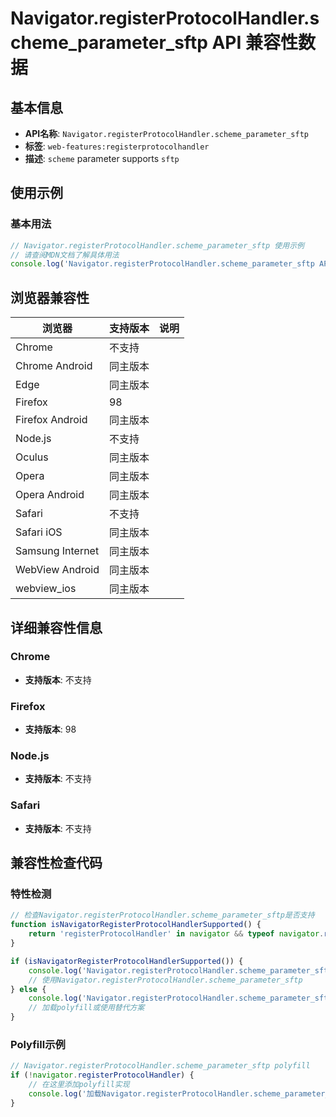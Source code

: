 # Navigator.registerProtocolHandler.scheme_parameter_sftp API 兼容性数据

## 基本信息

- **API名称**: `Navigator.registerProtocolHandler.scheme_parameter_sftp`
- **标签**: `web-features:registerprotocolhandler`
- **描述**: `scheme` parameter supports `sftp`

## 使用示例

### 基本用法

```javascript
// Navigator.registerProtocolHandler.scheme_parameter_sftp 使用示例
// 请查阅MDN文档了解具体用法
console.log('Navigator.registerProtocolHandler.scheme_parameter_sftp API');
```

## 浏览器兼容性

| 浏览器 | 支持版本 | 说明 |
|--------|----------|------|
| Chrome | 不支持 |  |
| Chrome Android | 同主版本 |  |
| Edge | 同主版本 |  |
| Firefox | 98 |  |
| Firefox Android | 同主版本 |  |
| Node.js | 不支持 |  |
| Oculus | 同主版本 |  |
| Opera | 同主版本 |  |
| Opera Android | 同主版本 |  |
| Safari | 不支持 |  |
| Safari iOS | 同主版本 |  |
| Samsung Internet | 同主版本 |  |
| WebView Android | 同主版本 |  |
| webview_ios | 同主版本 |  |

## 详细兼容性信息

### Chrome

- **支持版本**: 不支持

### Firefox

- **支持版本**: 98

### Node.js

- **支持版本**: 不支持

### Safari

- **支持版本**: 不支持

## 兼容性检查代码

### 特性检测

```javascript
// 检查Navigator.registerProtocolHandler.scheme_parameter_sftp是否支持
function isNavigatorRegisterProtocolHandlerSupported() {
    return 'registerProtocolHandler' in navigator && typeof navigator.registerProtocolHandler === 'function';
}

if (isNavigatorRegisterProtocolHandlerSupported()) {
    console.log('Navigator.registerProtocolHandler.scheme_parameter_sftp 支持');
    // 使用Navigator.registerProtocolHandler.scheme_parameter_sftp
} else {
    console.log('Navigator.registerProtocolHandler.scheme_parameter_sftp 不支持，需要polyfill');
    // 加载polyfill或使用替代方案
}
```

### Polyfill示例

```javascript
// Navigator.registerProtocolHandler.scheme_parameter_sftp polyfill
if (!navigator.registerProtocolHandler) {
    // 在这里添加polyfill实现
    console.log('加载Navigator.registerProtocolHandler.scheme_parameter_sftp polyfill');
}
```

